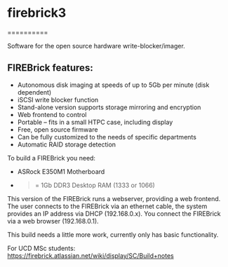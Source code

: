 # firebrick3
==========

Software for the open source hardware write-blocker/imager.

## FIREBrick features:
* Autonomous disk imaging at speeds of up to 5Gb per minute (disk dependent)
* iSCSI write blocker function
* Stand-alone version supports storage mirroring and encryption
* Web frontend to control
* Portable – fits in a small HTPC case, including display
* Free, open source firmware
* Can be fully customized to the needs of specific departments
* Automatic RAID storage detection

To build a FIREBrick you need:

* ASRock E350M1 Motherboard
* >= 1Gb DDR3 Desktop RAM (1333 or 1066)


This version of the FIREBrick runs a webserver, providing a web frontend. The user connects to the FIREBrick via an ethernet cable, the system provides an IP address via DHCP (192.168.0.x). You connect the FIREBrick via a web browser (192.168.0.1).

This build needs a little more work, currently only has basic functionality.

For UCD MSc students:
https://firebrick.atlassian.net/wiki/display/SC/Build+notes
